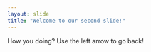 ```yaml
---
layout: slide
title: "Welcome to our second slide!"
---
```

How you doing?
Use the left arrow to go back!
